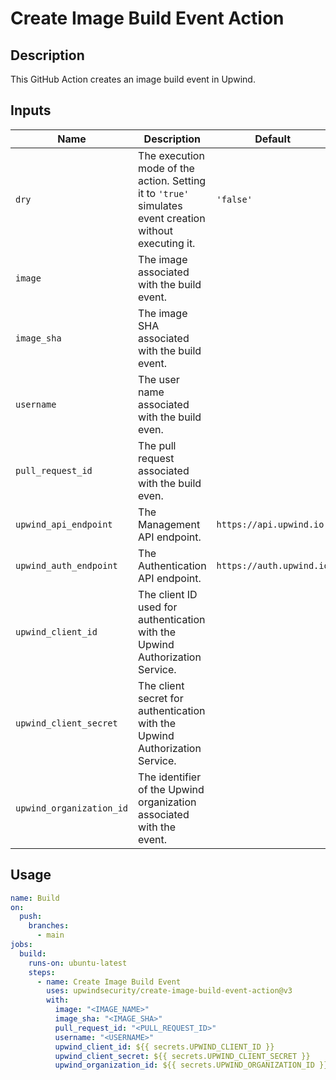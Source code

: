 # Create Image Build Event Action

## Description

This GitHub Action creates an image build event in Upwind.

## Inputs

| Name                      | Description                                                                                             | Default                  | Required |
|---------------------------|---------------------------------------------------------------------------------------------------------| ------------------------ |----------|
| `dry`                     | The execution mode of the action. Setting it to `'true'` simulates event creation without executing it. | `'false'`                | `false`  |
| `image`                   | The image associated with the build event.                                                              |                          | `true`   |
| `image_sha`               | The image SHA associated with the build event.                                                          |                          | `true`   |
| `username`                | The user name associated with the build even.                                                           |                          | `false`  |
| `pull_request_id`         | The pull request associated with the build even.                                                        |                          | `false`  |
| `upwind_api_endpoint`     | The Management API endpoint.                                                                            | `https://api.upwind.io`  | `false`  |
| `upwind_auth_endpoint`    | The Authentication API endpoint.                                                                        | `https://auth.upwind.io` | `false`  |
| `upwind_client_id`        | The client ID used for authentication with the Upwind Authorization Service.                            |                          | `true`   |
| `upwind_client_secret`    | The client secret for authentication with the Upwind Authorization Service.                             |                          | `true`   |
| `upwind_organization_id`  | The identifier of the Upwind organization associated with the event.                                    |                          | `true`   |

## Usage

```yaml
name: Build
on:
  push:
    branches:
      - main
jobs:
  build:
    runs-on: ubuntu-latest
    steps:
      - name: Create Image Build Event
        uses: upwindsecurity/create-image-build-event-action@v3
        with:
          image: "<IMAGE_NAME>"
          image_sha: "<IMAGE_SHA>"
          pull_request_id: "<PULL_REQUEST_ID>"
          username: "<USERNAME>"
          upwind_client_id: ${{ secrets.UPWIND_CLIENT_ID }}
          upwind_client_secret: ${{ secrets.UPWIND_CLIENT_SECRET }}
          upwind_organization_id: ${{ secrets.UPWIND_ORGANIZATION_ID }}
```
